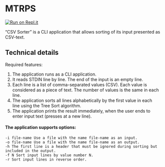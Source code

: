 # MTRPS
[![Run on Repl.it](https://repl.it/badge/github/andrewpetrenko1/MTRPS)](https://replit.com/@andrewpetrenko1/MTRPS)

“CSV Sorter” is a CLI application that allows sorting of its input presented as CSV-text.

## Technical details

Required features:
1. The application runs as a CLI application.
2. It reads STDIN line by line. The end of the input is an empty line.
3. Each line is a list of comma-separated values (CSV). Each value is considered as a piece of text. The
number of values is the same in each line.
4. The application sorts all lines alphabetically by the first value in each line using the Tree Sort
algorithm.
5. The application prints the result immediately, when the user ends to enter input text (presses <Enter> at a new line).
#### The application supports options:
    -i file-name Use a file with the name file-name as an input.
    -o file-name Use a file with the name file-name as an output.
    -h The first line is a header that must be ignored during sorting but included in the output.
    -f N Sort input lines by value number N.
    -r Sort input lines in reverse order.
